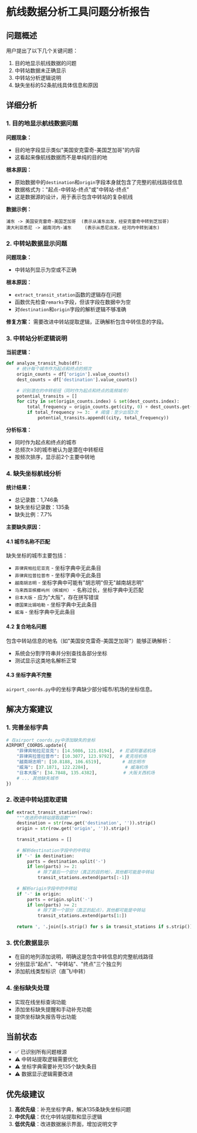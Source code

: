 # 航线数据分析工具问题分析报告

## 问题概述

用户提出了以下几个关键问题：
1. 目的地显示航线数据的问题
2. 中转站数据未正确显示
3. 中转站分析逻辑说明
4. 缺失坐标的52条航线具体信息和原因

## 详细分析

### 1. 目的地显示航线数据问题

**问题现象：**
- 目的地字段显示类似"美国安克雷奇-美国芝加哥"的内容
- 这看起来像航线数据而不是单纯的目的地

**根本原因：**
- 原始数据中的`destination`和`origin`字段本身就包含了完整的航线路径信息
- 数据格式为："起点-中转站-终点"或"中转站-终点"
- 这是数据源的设计，用于表示包含中转站的复杂航线

**数据示例：**
```
浦东 -> 美国安克雷奇-美国芝加哥  (表示从浦东出发，经安克雷奇中转到芝加哥)
澳大利亚悉尼 -> 越南河内-浦东     (表示从悉尼出发，经河内中转到浦东)
```

### 2. 中转站数据显示问题

**问题现象：**
- 中转站列显示为空或不正确

**根本原因：**
- `extract_transit_station`函数的逻辑存在问题
- 函数优先检查`remarks`字段，但该字段在数据中为空
- 对`destination`和`origin`字段的解析逻辑不够准确

**修复方案：**
需要改进中转站提取逻辑，正确解析包含中转信息的字段。

### 3. 中转站分析逻辑说明

**当前逻辑：**
```python
def analyze_transit_hubs(df):
    # 统计每个城市作为起点和终点的频次
    origin_counts = df['origin'].value_counts()
    dest_counts = df['destination'].value_counts()
    
    # 识别潜在的中转枢纽（同时作为起点和终点的高频城市）
    potential_transits = []
    for city in set(origin_counts.index) & set(dest_counts.index):
        total_frequency = origin_counts.get(city, 0) + dest_counts.get(city, 0)
        if total_frequency >= 3:  # 阈值：至少出现3次
            potential_transits.append((city, total_frequency))
```

**分析标准：**
- 同时作为起点和终点的城市
- 总频次≥3的城市被认为是潜在中转枢纽
- 按频次排序，显示前2个主要中转地

### 4. 缺失坐标航线分析

**统计结果：**
- 总记录数：1,746条
- 缺失坐标记录数：135条
- 缺失比例：7.7%

**主要缺失原因：**

#### 4.1 城市名称不匹配
缺失坐标的城市主要包括：
- `菲律宾帕拉尼亚克` - 坐标字典中无此条目
- `菲律宾拉普拉普市` - 坐标字典中无此条目
- `越南胡志明` - 坐标字典中可能有"胡志明"但无"越南胡志明"
- `马来西亚槟榔屿州（槟城州）` - 名称过长，坐标字典中无匹配
- `日本大版` - 应为"大阪"，存在拼写错误
- `德国莱比锡哈勒` - 坐标字典中无此条目
- `威海` - 坐标字典中无此条目

#### 4.2 复合地名问题
包含中转站信息的地名（如"美国安克雷奇-美国芝加哥"）能够正确解析：
- 系统会分割字符串并分别查找各部分坐标
- 测试显示这类地名解析正常

#### 4.3 坐标字典不完整
`airport_coords.py`中的坐标字典缺少部分城市/机场的坐标信息。

## 解决方案建议

### 1. 完善坐标字典
```python
# 在airport_coords.py中添加缺失的坐标
AIRPORT_COORDS.update({
    "菲律宾帕拉尼亚克": [14.5086, 121.0194],  # 尼诺阿基诺机场
    "菲律宾拉普拉普市": [10.3077, 123.9792],  # 麦克坦机场
    "越南胡志明": [10.8188, 106.6519],        # 胡志明市
    "威海": [37.1871, 122.2284],              # 威海机场
    "日本大版": [34.7848, 135.4382],          # 大阪关西机场
    # ... 其他缺失城市
})
```

### 2. 改进中转站提取逻辑
```python
def extract_transit_station(row):
    """改进的中转站提取函数"""
    destination = str(row.get('destination', '')).strip()
    origin = str(row.get('origin', '')).strip()
    
    transit_stations = []
    
    # 解析destination字段中的中转站
    if '-' in destination:
        parts = destination.split('-')
        if len(parts) >= 2:
            # 除了最后一个部分（真正的目的地），其他都可能是中转站
            transit_stations.extend(parts[:-1])
    
    # 解析origin字段中的中转站
    if '-' in origin:
        parts = origin.split('-')
        if len(parts) >= 2:
            # 除了第一个部分（真正的起点），其他都可能是中转站
            transit_stations.extend(parts[1:])
    
    return ', '.join([s.strip() for s in transit_stations if s.strip()])
```

### 3. 优化数据显示
- 在目的地列添加说明，明确这是包含中转信息的完整航线路径
- 分别显示"起点"、"中转站"、"终点"三个独立列
- 添加航线类型标识（直飞/中转）

### 4. 坐标缺失处理
- 实现在线坐标查询功能
- 添加坐标缺失提醒和手动补充功能
- 提供坐标缺失报告导出功能

## 当前状态

- ✅ 已识别所有问题根源
- ⚠️ 中转站提取逻辑需要优化
- ⚠️ 坐标字典需要补充135个缺失条目
- ⚠️ 数据显示逻辑需要改进

## 优先级建议

1. **高优先级**：补充坐标字典，解决135条缺失坐标问题
2. **中优先级**：优化中转站提取和显示逻辑
3. **低优先级**：改进数据展示界面，增加说明文字